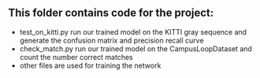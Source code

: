 ## This folder contains code for the project:
* test_on_kitti.py run our trained model on the KITTI gray sequence and generate the confusion matrix and precision recall curve
* check_match.py run our trained model on the CampusLoopDataset and count the number correct matches
* other files are used for training the network

###
